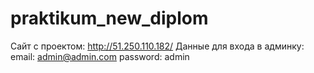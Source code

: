 # praktikum_new_diplom
Сайт с проектом: http://51.250.110.182/
Данные для входа в админку:
email: admin@admin.com
password: admin

